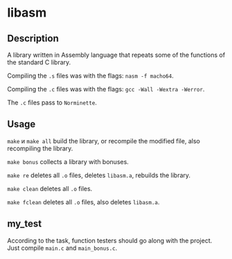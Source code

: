 # libasm

## Description

A library written in Assembly language that repeats some of the functions of the standard C library.

Compiling the ``.s`` files was with the flags: ``nasm -f macho64``.

Compiling the ``.c`` files was with the flags: ``gcc -Wall -Wextra -Werror``.

The ``.c`` files pass to ``Norminette``.

## Usage

``make`` и ``make all`` build the library, or recompile the modified file, also recompiling the library.

``make bonus`` collects a library with bonuses.

``make re`` deletes all ``.o`` files, deletes ``libasm.a``, rebuilds the library.

``make clean`` deletes all ``.o`` files.

``make fclean`` deletes all ``.o`` files, also deletes ``libasm.a``.

## my_test

According to the task, function testers should go along with the project. Just compile ``main.c`` and ``main_bonus.c``.
